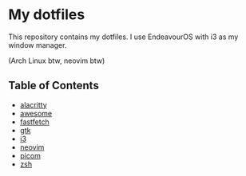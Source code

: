 # My dotfiles

This repository contains my dotfiles. I use EndeavourOS with i3 as my window manager.

(Arch Linux btw, neovim btw)

## Table of Contents

* [alacritty](./alacritty)
* [awesome](./awesome)
* [fastfetch](./fastfetch)
* [gtk](./gtk-3.0)
* [i3](./i3)
* [neovim](./nvim)
* [picom](./picom)
* [zsh](./zsh)

